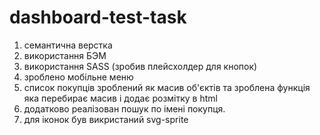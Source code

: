# dashboard-test-task

1. семантична верстка
2. використання БЭМ
3. використання SASS (зробив плейсхолдер для кнопок)
4. зроблено мобільне меню
5. список покупців зроблений як масив об'єктів та зроблена функція яка перебирає масив і додає розмітку в html
6. додатково реалізован пошук по імені покупця.
7. для іконок був викристаний svg-sprite
